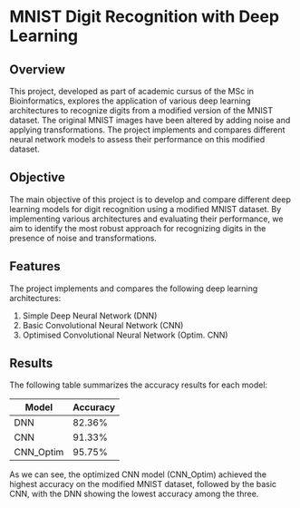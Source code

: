 # MNIST Digit Recognition with Deep Learning

## Overview

This project, developed as part of academic cursus of the MSc in Bioinformatics, explores the application of various deep learning architectures to recognize digits from a modified version of the MNIST dataset. The original MNIST images have been altered by adding noise and applying transformations. The project implements and compares different neural network models to assess their performance on this modified dataset.

## Objective

The main objective of this project is to develop and compare different deep learning models for digit recognition using a modified MNIST dataset. By implementing various architectures and evaluating their performance, we aim to identify the most robust approach for recognizing digits in the presence of noise and transformations.

## Features

The project implements and compares the following deep learning architectures:

1. Simple Deep Neural Network (DNN)
2. Basic Convolutional Neural Network (CNN)
3. Optimised Convolutional Neural Network (Optim. CNN)

## Results

The following table summarizes the accuracy results for each model:

| Model     | Accuracy |
|-----------|----------|
| DNN       | 82.36%   |
| CNN       | 91.33%   |
| CNN_Optim | 95.75%   |

As we can see, the optimized CNN model (CNN_Optim) achieved the highest accuracy on the modified MNIST dataset, followed by the basic CNN, with the DNN showing the lowest accuracy among the three.